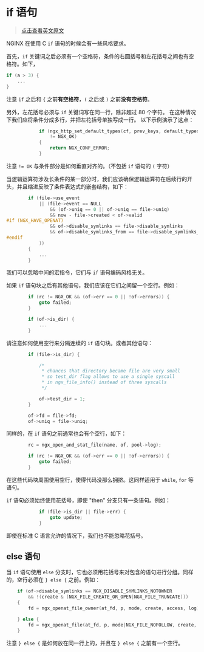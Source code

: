 # if 语句

> [点击查看英文原文](https://github.com/openresty/openresty.org/blob/9fa7554feee056304cd788d4584d6cf21442fd3f/v2/en/c-coding-style-guide.md#if-statements)

NGINX 在使用 C `if` 语句的时候会有一些风格要求。

首先，`if` 关键词之后必须有一个空格符，条件的右圆括号和左花括号之间也有空格符。如下，

```C
if (a > 3) {
    ...
}
```

注意 `if` 之后和 `{` 之前**有空格符**，`(` 之后或 `)` 之前**没有空格符**。

另外，左花括号必须与 `if` 关键词写在同一行，除非超过 80 个字符。
在这种情况下我们应将条件分成多行，并把左花括号单独写成一行。
以下示例演示了这点：

```C
            if (ngx_http_set_default_types(cf, prev_keys, default_types)
                != NGX_OK)
            {
                return NGX_CONF_ERROR;
            }
```

注意 `!= OK` 与条件部分是如何垂直对齐的。（不包括 `if` 语句的 `(` 字符）

当逻辑运算符涉及长条件的某一部分时，我们应该确保逻辑运算符在后续行的开头，并且缩进反映了条件表达式的嵌套结构，如下：

```C
        if (file->use_event
            || (file->event == NULL
                && (of->uniq == 0 || of->uniq == file->uniq)
                && now - file->created < of->valid
#if (NGX_HAVE_OPENAT)
                && of->disable_symlinks == file->disable_symlinks
                && of->disable_symlinks_from == file->disable_symlinks_from
#endif
            ))
        {
            ...
        }
```

我们可以忽略中间的宏指令，它们与 `if` 语句编码风格无关。

如果 `if` 语句块之后有其他语句，我们应该在它们之间留一个空行。例如：

```C
        if (rc != NGX_OK && (of->err == 0 || !of->errors)) {
            goto failed;
        }

        if (of->is_dir) {
            ...
        }
```

请注意如何使用空行来分隔连续的 `if` 语句块。或者其他语句：

```C
        if (file->is_dir) {

            /*
             * chances that directory became file are very small
             * so test_dir flag allows to use a single syscall
             * in ngx_file_info() instead of three syscalls
             */

            of->test_dir = 1;
        }

        of->fd = file->fd;
        of->uniq = file->uniq;
```

同样的，在 `if` 语句之前通常也会有个空行，如下：

```C
        rc = ngx_open_and_stat_file(name, of, pool->log);

        if (rc != NGX_OK && (of->err == 0 || !of->errors)) {
            goto failed;
        }
```

在这些代码块周围使用空行，使得代码没那么拥挤。这同样适用于 `while`, `for` 等语句。

`if` 语句必须始终使用花括号，即使 "then" 分支只有一条语句。例如：

```C
            if (file->is_dir || file->err) {
                goto update;
            }
```

即使在标准 C 语言允许的情况下，我们也不能忽略花括号。

## else 语句

当 `if` 语句使用 `else` 分支时，它也必须用花括号来对包含的语句进行分组。同样的，空行必须在 `} else {` 之前。例如：

```C
    if (of->disable_symlinks == NGX_DISABLE_SYMLINKS_NOTOWNER
        && !(create & (NGX_FILE_CREATE_OR_OPEN|NGX_FILE_TRUNCATE)))
    {
        fd = ngx_openat_file_owner(at_fd, p, mode, create, access, log);

    } else {
        fd = ngx_openat_file(at_fd, p, mode|NGX_FILE_NOFOLLOW, create, access);
    }
```

注意 `} else {` 是如何放在同一行上的，并且在 `} else {` 之前有一个空行。